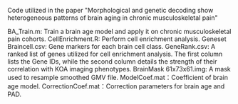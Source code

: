 Code utilized in the paper "Morphological and genetic decoding show heterogeneous patterns of brain aging in chronic musculoskeletal pain"

BA_Train.m: Train a brain age model and apply it on chronic musculoskeletal pain cohorts.
CellEnrichment.R: Perform cell enrichment analysis.
Geneset Braincell.csv: Gene markers for each brain cell class.
GeneRank.csv: A ranked list of genes utilized for cell enrichment analysis. The first column lists the Gene IDs, while the second column details the strength of their correlation with KOA imaging phenotypes.
BrainMask 61x73x61.img: A mask used to resample smoothed GMV file. 
ModelCoef.mat：Coefficient of brain age model.
CorrectionCoef.mat：Correction parameters for brain age and PAD.
